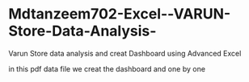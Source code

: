 # Mdtanzeem702-Excel--VARUN-Store-Data-Analysis-

Varun Store data analysis and creat Dashboard using Advanced Excel

in this pdf data file we creat the dashboard and one by one
